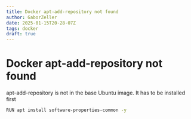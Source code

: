 ```yaml
---
title: Docker apt-add-repository not found
author: GaborZeller
date: 2025-01-15T20-28-07Z
tags: docker
draft: true
---
```


# Docker apt-add-repository not found

apt-add-repository is not in the base Ubuntu image. It has to be installed first

```sh
RUN apt install software-properties-common -y
```
